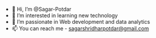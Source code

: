- 👋 Hi, I’m @Sagar-Potdar
- 👀 I’m interested in learning new technology
- 🌱 I’m passionate in Web development and data analytics
- 📫 You can reach me - sagarshridharpotdar@gmail.com

<!---
Sagar-Potdar/Sagar-Potdar is a ✨ special ✨ repository because its `README.md` (this file) appears on your GitHub profile.
You can click the Preview link to take a look at your changes.
--->

